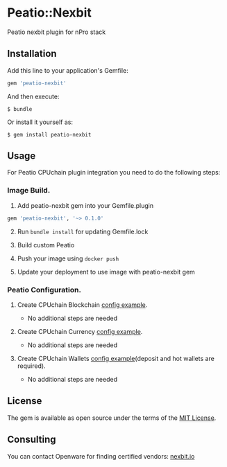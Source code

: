 # Peatio::Nexbit

Peatio nexbit plugin for nPro stack

## Installation

Add this line to your application's Gemfile:

```ruby
gem 'peatio-nexbit'
```

And then execute:

    $ bundle

Or install it yourself as:

    $ gem install peatio-nexbit

## Usage

For Peatio CPUchain plugin integration you need to do the following steps:

### Image Build.

1. Add peatio-nexbit gem into your Gemfile.plugin
```ruby
gem 'peatio-nexbit', '~> 0.1.0'
```

2. Run `bundle install` for updating Gemfile.lock

3. Build custom Peatio 

4. Push your image using `docker push`

5. Update your deployment to use image with peatio-nexbit gem

### Peatio Configuration.

1. Create CPUchain Blockchain [config example](../config/blockchains.yml).
    * No additional steps are needed

2. Create CPUchain Currency [config example](../config/currencies.yml).
    * No additional steps are needed

3. Create CPUchain Wallets [config example](../config/wallets.yml)(deposit and hot wallets are required).
    * No additional steps are needed




## License

The gem is available as open source under the terms of the [MIT License](https://opensource.org/licenses/MIT).

## Consulting

You can contact Openware for finding certified vendors:
[nexbit.io](https://www.nexbit.io)
